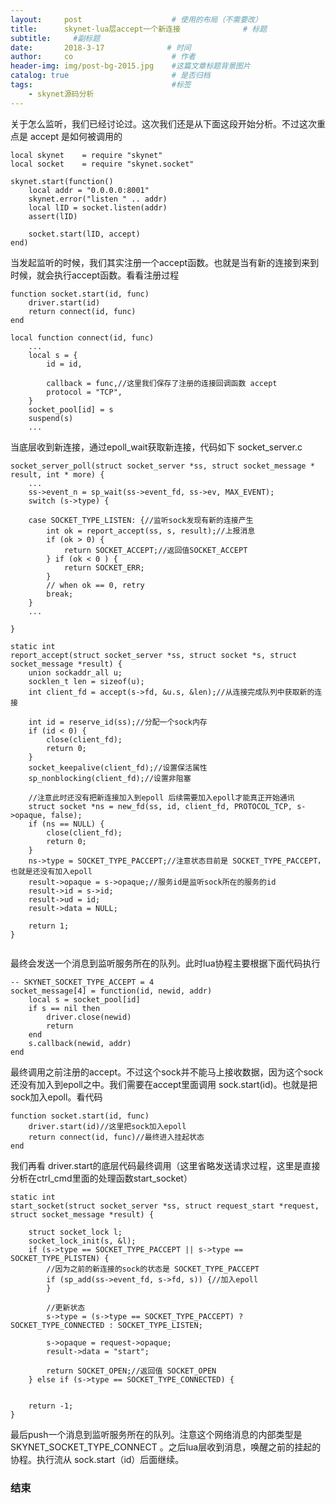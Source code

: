 ```yaml
---
layout:     post                    # 使用的布局（不需要改）
title:      skynet-lua层accept一个新连接              # 标题 
subtitle:     #副标题
date:       2018-3-17              # 时间
author:     co                      # 作者
header-img: img/post-bg-2015.jpg    #这篇文章标题背景图片
catalog: true                       # 是否归档
tags:                               #标签
    - skynet源码分析
---
```


关于怎么监听，我们已经讨论过。这次我们还是从下面这段开始分析。不过这次重点是 accept 是如何被调用的
```
local skynet    = require "skynet"
local socket    = require "skynet.socket"

skynet.start(function()
    local addr = "0.0.0.0:8001"
    skynet.error("listen " .. addr)
    local lID = socket.listen(addr)
    assert(lID)

    socket.start(lID, accept)
end)
```
当发起监听的时候，我们其实注册一个accept函数。也就是当有新的连接到来到时候，就会执行accept函数。看看注册过程
```
function socket.start(id, func)
	driver.start(id)
	return connect(id, func)
end

local function connect(id, func)
	...	
	local s = {
		id = id,
	
		callback = func,//这里我们保存了注册的连接回调函数 accept
		protocol = "TCP",
	}
	socket_pool[id] = s
	suspend(s)
	...

```
当底层收到新连接，通过epoll_wait获取新连接，代码如下 socket_server.c
```
socket_server_poll(struct socket_server *ss, struct socket_message * result, int * more) {
	...
	ss->event_n = sp_wait(ss->event_fd, ss->ev, MAX_EVENT);
	switch (s->type) {

	case SOCKET_TYPE_LISTEN: {//监听sock发现有新的连接产生
		int ok = report_accept(ss, s, result);//上报消息
		if (ok > 0) {
			return SOCKET_ACCEPT;//返回值SOCKET_ACCEPT
		} if (ok < 0 ) {
			return SOCKET_ERR;
		}
		// when ok == 0, retry
		break;
	}
	...

}

static int
report_accept(struct socket_server *ss, struct socket *s, struct socket_message *result) {
	union sockaddr_all u;
	socklen_t len = sizeof(u);
	int client_fd = accept(s->fd, &u.s, &len);//从连接完成队列中获取新的连接

	int id = reserve_id(ss);//分配一个sock内存
	if (id < 0) {
		close(client_fd);
		return 0;
	}
	socket_keepalive(client_fd);//设置保活属性
	sp_nonblocking(client_fd);//设置非阻塞
	
	//注意此时还没有把新连接加入到epoll 后续需要加入epoll才能真正开始通讯
	struct socket *ns = new_fd(ss, id, client_fd, PROTOCOL_TCP, s->opaque, false);
	if (ns == NULL) {
		close(client_fd);
		return 0;
	}
	ns->type = SOCKET_TYPE_PACCEPT;//注意状态目前是 SOCKET_TYPE_PACCEPT，也就是还没有加入epoll
	result->opaque = s->opaque;//服务id是监听sock所在的服务的id
	result->id = s->id;
	result->ud = id;
	result->data = NULL;

	return 1;
}


```
最终会发送一个消息到监听服务所在的队列。此时lua协程主要根据下面代码执行
```
-- SKYNET_SOCKET_TYPE_ACCEPT = 4
socket_message[4] = function(id, newid, addr)
	local s = socket_pool[id]
	if s == nil then
		driver.close(newid)
		return
	end
	s.callback(newid, addr)
end
```
最终调用之前注册的accept。不过这个sock并不能马上接收数据，因为这个sock还没有加入到epoll之中。我们需要在accept里面调用 sock.start(id)。也就是把sock加入epoll。看代码
```
function socket.start(id, func)
	driver.start(id)//这里把sock加入epoll
	return connect(id, func)//最终进入挂起状态
end

```
我们再看 driver.start的底层代码最终调用（这里省略发送请求过程，这里是直接分析在ctrl_cmd里面的处理函数start_socket）
```
static int
start_socket(struct socket_server *ss, struct request_start *request, struct socket_message *result) {

	struct socket_lock l;
	socket_lock_init(s, &l);
	if (s->type == SOCKET_TYPE_PACCEPT || s->type == SOCKET_TYPE_PLISTEN) {
		//因为之前的新连接的sock的状态是 SOCKET_TYPE_PACCEPT 
		if (sp_add(ss->event_fd, s->fd, s)) {//加入epoll
		}
	
		//更新状态
		s->type = (s->type == SOCKET_TYPE_PACCEPT) ? SOCKET_TYPE_CONNECTED : SOCKET_TYPE_LISTEN;
		
		s->opaque = request->opaque;
		result->data = "start";
		
		return SOCKET_OPEN;//返回值 SOCKET_OPEN
	} else if (s->type == SOCKET_TYPE_CONNECTED) {
	

	return -1;
}
```
最后push一个消息到监听服务所在的队列。注意这个网络消息的内部类型是 SKYNET_SOCKET_TYPE_CONNECT 。之后lua层收到消息，唤醒之前的挂起的协程。执行流从 sock.start（id）后面继续。


### 结束